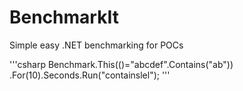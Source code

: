 BenchmarkIt
===========

Simple easy .NET benchmarking for POCs

'''csharp
Benchmark.This(()="abcdef".Contains("ab"))
  .For(10).Seconds.Run("containslel");
'''
